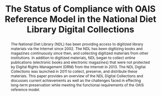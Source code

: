 ---
abstract: The National Diet Library (NDL) has been providing access to digitized library
  materials via the Internet since 2002. The NDL has been digitizing books and magazines
  continuously since then, and collecting digitized materials from other institutions.
  In addition to digitized materials, NDL began to collect online publications (electronic
  books and electronic magazines) that were not protected by Digital Rights Management
  (DRM) from the Internet in 2013. The NDL Digital Collections was launched in 2011
  to collect, preserve, and distribute these materials. This paper provides an overview
  of the NDL Digital Collections and discusses current achievements as well as the
  challenges faced in effecting long-term preservation while meeting the functional
  requirements of the OAIS reference model.
creators:
- Kimezawa, Tsukasa
- Kamitsuna, Shuji
date: null
document_url: https://services.phaidra.univie.ac.at/api/object/o:502843/download
grand_parent: iPRES
institutions: []
keywords: []
landing_page_url: https://phaidra.univie.ac.at/o:502843
language: eng
layout: publication
license: CC BY-NC-SA 3.0 AT
notes_url: null
parent: iPRES 2016
publication_type: poster
size: 85245
slides_url: null
source_name: iPRES
stream_url: null
title: The Status of Compliance with OAIS Reference Model in the National Diet Library
  Digital Collections
year: 2016
---